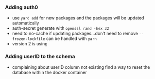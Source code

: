 ### Adding auth0
* use `yard add` for new packages and the packages will be updated automatically
* auth-secret generate with `openssl rand -hex 32`
* need to no-cache if updating packages...don't need to remove `--frozen-lockfile` can be handled with `yarn`
* version 2 is using 

### Adding userID to the schema
* complaining about userID column not existing find a way to reset the database within the docker container